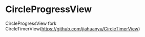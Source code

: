 # CircleProgressView

CircleProgressView fork CircleTimerView(https://github.com/jiahuanyu/CircleTimerView)

